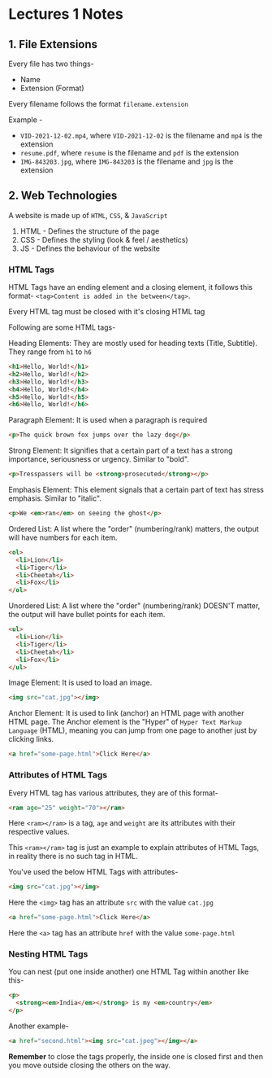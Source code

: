 # Lectures 1 Notes

## 1. File Extensions

Every file has two things-

- Name
- Extension (Format)

Every filename follows the format `filename.extension`

Example -

- `VID-2021-12-02.mp4`, where `VID-2021-12-02` is the filename and `mp4` is the extension
- `resume.pdf`, where `resume` is the filename and `pdf` is the extension
- `IMG-843203.jpg`, where `IMG-843203` is the filename and `jpg` is the extension

## 2. Web Technologies

A website is made up of `HTML`, `CSS`, & `JavaScript`

1. HTML - Defines the structure of the page
2. CSS - Defines the styling (look & feel / aesthetics)
3. JS - Defines the behaviour of the website

### HTML Tags

HTML Tags have an ending element and a closing element, it follows this format- `<tag>Content is added in the between</tag>`.

Every HTML tag must be closed with it's closing HTML tag

Following are some HTML tags-

Heading Elements: They are mostly used for heading texts (Title, Subtitle).
They range from `h1` to `h6`

```html
<h1>Hello, World!</h1>
<h2>Hello, World!</h2>
<h3>Hello, World!</h3>
<h4>Hello, World!</h4>
<h5>Hello, World!</h5>
<h6>Hello, World!</h6>
```

Paragraph Element: It is used when a paragraph is required

```html
<p>The quick brown fox jumps over the lazy dog</p>
```

Strong Element: It signifies that a certain part of a text has a strong importance, seriousness or urgency. Similar to "bold".

```html
<p>Tresspassers will be <strong>prosecuted</strong></p>
```

Emphasis Element: This element signals that a certain part of text has stress emphasis. Similar to "italic".

```html
<p>We <em>ran</em> on seeing the ghost</p>
```

Ordered List: A list where the "order" (numbering/rank) matters, the output will have numbers for each item.

```html
<ol>
  <li>Lion</li>
  <li>Tiger</li>
  <li>Cheetah</li>
  <li>Fox</li>
</ol>
```

Unordered List: A list where the "order" (numbering/rank) DOESN'T matter, the output will have bullet points for each item.

```html
<ul>
  <li>Lion</li>
  <li>Tiger</li>
  <li>Cheetah</li>
  <li>Fox</li>
</ul>
```

Image Element: It is used to load an image.

```html
<img src="cat.jpg"></img>
```

Anchor Element: It is used to link (anchor) an HTML page with another HTML page. The Anchor element is the "Hyper" of `Hyper Text Markup Language` (HTML), meaning you can jump from one page to another just by clicking links.

```html
<a href="some-page.html">Click Here</a>
```

### Attributes of HTML Tags

Every HTML tag has various attributes, they are of this format-

```html
<ram age="25" weight="70"></ram>
```

Here `<ram></ram>` is a tag, `age` and `weight` are its attributes with their respective values.

This `<ram></ram>` tag is just an example to explain attributes of HTML Tags, in reality there is no such tag in HTML.

You've used the below HTML Tags with attributes-

```html
<img src="cat.jpg"></img>
```

Here the `<img>` tag has an attribute `src` with the value `cat.jpg`

```html
<a href="some-page.html">Click Here</a>
```

Here the `<a>` tag has an attribute `href` with the value `some-page.html`

### Nesting HTML Tags

You can nest (put one inside another) one HTML Tag within another like this-

```html
<p>
  <strong><em>India</em></strong> is my <em>country</em>
</p>
```

Another example-

```html
<a href="second.html"><img src="cat.jpeg"></img></a>
```

**Remember** to close the tags properly, the inside one is closed first and then you move outside closing the others on the way.

